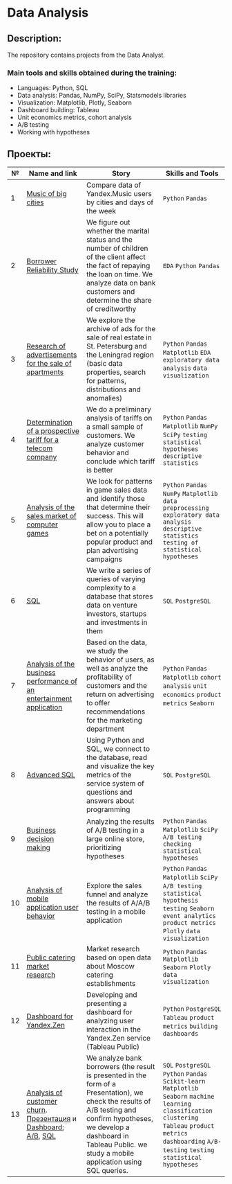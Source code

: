 # Data Analysis
## Description:

The repository contains projects from the Data Analyst.

### Main tools and skills obtained during the training:

* Languages: Python, SQL
* Data analysis: Pandas, NumPy, SciPy, Statsmodels libraries
* Visualization: Matplotlib, Plotly, Seaborn
* Dashboard building: Tableau
* Unit economics metrics, cohort analysis
* A/B testing
* Working with hypotheses

## Проекты:
| №| Name and link | Story                                                    | Skills and Tools          |  
|-----------|-------------------|------------------------------------------------------------------|-----------------------------------|
1              |[ Music of big cities](big_cities_music/)|Compare data of Yandex.Music users by cities and days of the week|`Python` `Pandas`|
|2              |[Borrower Reliability Study](analysis_of_bank_data/)|We figure out whether the marital status and the number of children of the client affect the fact of repaying the loan on time. We analyze data on bank customers and determine the share of creditworthy|`EDA` `Python` `Pandas`|
|3              |[Research of advertisements for the sale of apartments](real_estate_market/)|We explore the archive of ads for the sale of real estate in St. Petersburg and the Leningrad region (basic data properties, search for patterns, distributions and anomalies)|`Python` `Pandas` `Matplotlib` `EDA` `exploratory data analysis` `data visualization`|
|4              |[Determination of a prospective tariff for a telecom company](cell_phone_plan/)|We do a preliminary analysis of tariffs on a small sample of customers. We analyze customer behavior and conclude which tariff is better| `Python` `Pandas` `Matplotlib` `NumPy` `SciPy` `testing statistical hypotheses` `descriptive statistics`|
|5              |[Analysis of the sales market of computer games](games/)|We look for patterns in game sales data and identify those that determine their success. This will allow you to place a bet on a potentially popular product and plan advertising campaigns|`Python` `Pandas` `NumPy` `Matplotlib` `data preprocessing` `exploratory data analysis` `descriptive statistics` `testing of statistical hypotheses`|
|6              |[SQL](sql/)|We write a series of queries of varying complexity to a database that stores data on venture investors, startups and investments in them|`SQL` `PostgreSQL`|
|7              |[Analysis of the business performance of an entertainment application](loss_analysis/)|Based on the data, we study the behavior of users, as well as analyze the profitability of customers and the return on advertising to offer recommendations for the marketing department|`Python` `Pandas` `Matplotlib` `cohort analysis` `unit economics` `product metrics` `Seaborn`|
|8              |[Advanced SQL](sql_advanced/)|Using Python and SQL, we connect to the database, read and visualize the key metrics of the service system of questions and answers about programming|`SQL` `PostgreSQL`|
|9              |[Business decision making](hypothesis_ab/)|Analyzing the results of A/B testing in a large online store, prioritizing hypotheses|`Python` `Pandas` `Matplotlib` `SciPy` `A/B testing` `checking statistical hypotheses`|
|10             |[Analysis of mobile application user behavior](user_behavior/)|Explore the sales funnel and analyze the results of A/A/B testing in a mobile application|`Python` `Pandas` `Matplotlib` `SciPy` `A/B testing` ` statistical hypothesis testing` `Seaborn` `event analytics` `product metrics` `Plotly` `data visualization`|
|11             |[Public catering market research](catering_market)|Market research based on open data about Moscow catering establishments|`Python` `Pandas` `Matplotlib` `Seaborn` `Plotly` `data visualization`|
|12             |[Dashboard for Yandex.Zen](https://public.tableau.com/app/profile/oxana3540/viz/dashboard_YZen_ovk/Dashboard_YaZen) |Developing and presenting a dashboard for analyzing user interaction in the Yandex.Zen service (Tableau Public)|`Python` `PostgreSQL` `Tableau` `product metrics` `building dashboards`|
|13             |[Analysis of customer churn](graduation_project/). [Презентация](https://github.com/ovalentinka/Data_analyst/blob/3bf2397fe88cd31b36c5b31d4de416e04f80fd63/graduation_project/yandex_ex1_bank_prez_ovkarpova.pdf) и [Dashboard](https://public.tableau.com/views/finalproject_16708462970430/Dashboard1?:language=en-US&publish=yes&:display_count=n&:origin=viz_share_link); [А/B](https://github.com/ElizavetaRysyeva/DataAnalysis/blob/main/hypothesis_ab/finel_A:B.ipynb), [SQL](https://github.com/ovalentinka/Data_analyst/blob/3e4272acf1b22cbf9e49706375ad128ead6b89b8/graduation_project/yandex_ex3_SQL_karpova_new.ipynb) |We analyze bank borrowers (the result is presented in the form of a Presentation), we check the results of A/B testing and confirm hypotheses, we develop a dashboard in Tableau Public. we study a mobile application using SQL queries. |`SQL` `PostgreSQL` `Python` `Pandas` `Scikit-learn` `Matplotlib` `Seaborn` `machine learning` `classification` `clustering` `Tableau` `product metrics` `dashboarding` `A/B- testing` `testing statistical hypotheses`|

